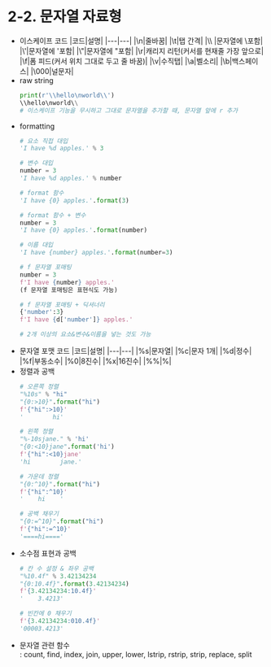 # 2-2. 문자열 자료형
* 이스케이프 코드
    |코드|설명|
    |---|---|
    |\n|줄바꿈|
    |\t|탭 간격|
    |\\\\ |문자열에 \포함|
    |\\\'|문자열에 '포함|
    |\\\"|문자열에 "포함|
    |\r|캐리지 리턴(커서를 현재줄 가장 앞으로|
    |\f|폼 피드(커서 위치 그대로 두고 줄 바꿈)|
    |\v|수직탭|
    |\a|벨소리|
    |\b|백스페이스|
    |\000|널문자|
* raw string
    ```python
    print(r'\\hello\nworld\\')
    \\hello\nworld\\
    # 이스케이프 기능을 무시하고 그대로 문자열을 추가할 때, 문자열 앞에 r 추가
    ```
* formatting
    ```python
    # 요소 직접 대입
    'I have %d apples.' % 3

    # 변수 대입
    number = 3
    'I have %d apples.' % number

    # format 함수
    'I have {0} apples.'.format(3)

    # format 함수 + 변수
    number = 3
    'I have {0} apples.'.format(number)

    # 이름 대입
    'I have {number} apples.'.format(number=3)

    # f 문자열 포매팅
    number = 3
    f'I have {number} apples.'
    (f 문자열 포매팅은 표현식도 가능)

    # f 문자열 포매팅 + 딕셔너리
    {'number':3}
    f'I have {d['number']} apples.'

    # 2개 이상의 요소&변수&이름을 넣는 것도 가능
    ```
* 문자열 포맷 코드
    |코드|설명|
    |---|---|
    |%s|문자열|
    |%c|문자 1개|
    |%d|정수|
    |%f|부동소수|
    |%0|8진수|
    |%x|16진수|
    |%%|%|
* 정렬과 공백
    ```python
    # 오른쪽 정렬
    "%10s" % "hi"
    "{0:>10}".format("hi")
    f'{"hi":>10}'
    '        hi'
    
    # 왼쪽 정렬    
    "%-10sjane." % 'hi'
    "{0:<10}jane".format('hi')
    f'{"hi":<10}jane'
    'hi        jane.'
    
    # 가운데 정렬
    "{0:^10}".format("hi")
    f'{"hi":^10}'
    '    hi    '

    # 공백 채우기
    "{0:=^10}".format("hi")
    f'{"hi":=^10}'
    '====hi===='
    ```
* 소수점 표현과 공백
    ```python
    # 칸 수 설정 & 좌우 공백
    "%10.4f" % 3.42134234 
    "{0:10.4f}".format(3.42134234)
    f'{3.42134234:10.4f}'
    '    3.4213'

    # 빈칸에 0 채우기
    f'{3.42134234:010.4f}'
    '00003.4213'
    ```
* 문자열 관련 함수<br>
: count, find, index, join, upper, lower, lstrip, rstrip, strip, replace, split
